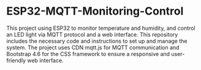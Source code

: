 # ESP32-MQTT-Monitoring-Control

This project using ESP32 to monitor temperature and humidity, and control an LED light via MQTT protocol and a web interface. This repository includes the necessary code and instructions to set up and manage the system. The project uses CDN mqtt.js for MQTT communication and Bootstrap 4.6 for the CSS framework to ensure a responsive and user-friendly web interface.
